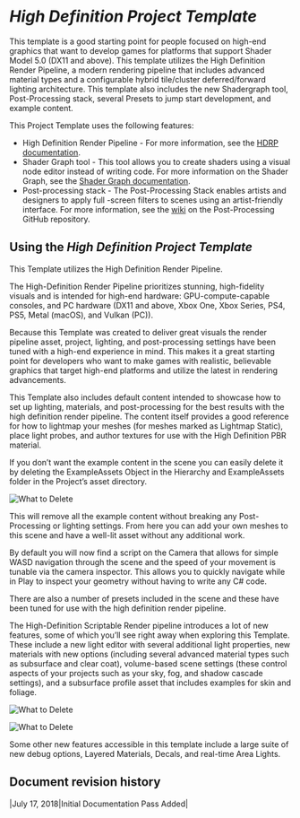 # _High Definition Project Template_ #

This template is a good starting point for people focused on high-end graphics that want to develop games for platforms that support Shader Model 5.0 (DX11 and above).
This template utilizes the High Definition Render Pipeline, a modern rendering pipeline that includes advanced material types and a configurable hybrid tile/cluster deferred/forward lighting architecture.
This template also includes the new Shadergraph tool, Post-Processing stack, several Presets to jump start development, and example content.

This Project Template uses the following features:

* High Definition Render Pipeline - For more information, see the [HDRP documentation](https://docs.unity3d.com/Packages/com.unity.render-pipelines.high-definition@latest/index.html).
* Shader Graph tool - This tool allows you to create shaders using a visual node editor instead of writing code. For more information on the Shader Graph, see the [Shader Graph documentation](https://docs.unity3d.com/Packages/com.unity.shadergraph@latest/index.html).
* Post-processing stack - The Post-Processing Stack enables artists and designers to apply full -screen filters to scenes using an artist-friendly interface. For more information, see the <a href="https://github.com/Unity-Technologies/PostProcessing/wiki">wiki</a>  on the Post-Processing GitHub repository.

## Using the _High Definition Project Template_ ##

This Template utilizes the High Definition Render Pipeline.

The High-Definition Render Pipeline prioritizes stunning, high-fidelity visuals and is intended for high-end hardware: GPU-compute-capable consoles, and PC hardware (DX11 and above, Xbox One, Xbox Series, PS4, PS5, Metal (macOS),
and Vulkan (PC)).

Because this Template was created to deliver great visuals the render pipeline asset, project, lighting, and post-processing settings have been tuned with a high-end experience in mind. This makes it a great starting point
for developers who want to make games with realistic, believable graphics that target high-end platforms and utilize the latest in rendering advancements.

This Template also includes default content intended to showcase how to set up lighting, materials, and post-processing for the best results with the high definition render pipeline. The content itself provides a good reference for how to lightmap your meshes
(for meshes marked as Lightmap Static), place light probes, and author textures for use with the High Definition PBR material.

If you don’t want the example content in the scene you can easily delete it by deleting the ExampleAssets Object in the Hierarchy and ExampleAssets folder in the Project’s asset directory.

![What to Delete](images/what_to_delete.png)

This will remove all the example content without breaking any Post-Processing or lighting settings. From here you can add your own meshes to this scene and have a well-lit asset without any additional work.

By default you will now find a script on the Camera that allows for simple WASD navigation through the scene and the speed of your movement is tunable via the camera inspector.
This allows you to quickly navigate while in Play to inspect your geometry without having to write any C# code.

There are also a number of presets included in the scene and these have been tuned for use with the high definition render pipeline.

The High-Definition Scriptable Render pipeline introduces a lot of new features, some of which you’ll see right away when exploring this Template. These include a new light editor with several additional light properties,
new materials with new options (including several advanced material types such as subsurface and clear coat), volume-based scene settings (these control aspects of your projects such as your sky, fog,
and shadow cascade settings), and a subsurface profile asset that includes examples for skin and foliage.

![What to Delete](images/volumesettings.png)

![What to Delete](images/SSSsettings.png)

Some other new features accessible in this template include a large suite of new debug options, Layered Materials, Decals, and real-time Area Lights.

## Document revision history
|July 17, 2018|Initial Documentation Pass Added|
